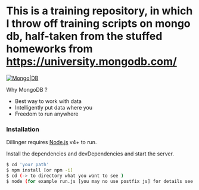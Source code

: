 # This is a training repository, in which I throw off training scripts on mongo db, half-taken from the stuffed homeworks from https://university.mongodb.com/

[![Mongo|DB](https://encrypted-tbn0.gstatic.com/images?q=tbn:ANd9GcSOhuKiegMRp5GhUAwZIruGJX9yAbKwUY0J9_17GRmNX5U46_8mIg)](https://university.mongodb.com/)

Why MongoDB ?

  - Best way to work with data
  - Intelligently put data where you
  - Freedom to run anywhere


### Installation

Dillinger requires [Node.js](https://nodejs.org/) v4+ to run.

Install the dependencies and devDependencies and start the server.

```sh
$ cd 'your path'
$ npm install [or npm -i]
$ cd (-> to directory what you want to see )
$ node (for example run.js [you may no use postfix js] for details see usage after running)
```
